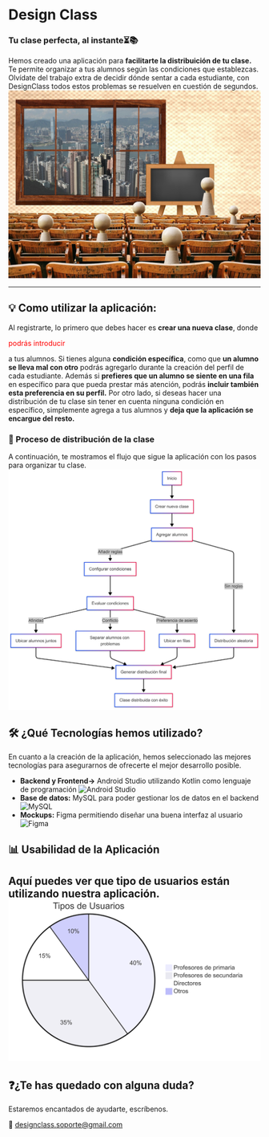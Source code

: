 # Design Class
### Tu clase perfecta, al instante⏳📚
Hemos creado una aplicación para **facilitarte la distribuición de tu clase.**
Te permite organizar a tus alumnos según las condiciones que establezcas. Olvídate del trabajo extra de decidir dónde sentar a cada estudiante, con DesignClass todos estos problemas se resuelven en cuestión de segundos.
![Imagen clase](https://github.com/aafricaa/DesignClass/blob/main/imagen.jpg)


---

## 💡 Como utilizar la aplicación:
Al registrarte, lo primero que debes hacer es **crear una nueva clase**, donde <p style="color:red;">podrás introducir</p> a tus alumnos.
Si tienes alguna **condición específica**, como que **un alumno se lleva mal con otro** podrás agregarlo durante la creación del perfil de cada estudiante.
Además si **prefieres que un alumno se siente en una fila** en específico para que pueda prestar más atención, podrás **incluir también esta preferencia en su perfil.**
Por otro lado, si deseas hacer una distribución de tu clase sin tener en cuenta ninguna condición en específico, simplemente agrega a tus alumnos y **deja que la aplicación se encargue del resto.** 

### 📌 Proceso de distribución de la clase

A continuación, te mostramos el flujo que sigue la aplicación con los pasos para organizar tu clase.
![Diagrama De FLujo](https://github.com/aafricaa/DesignClass/blob/main/diagrama.png)


## 🛠️ ¿Qué Tecnologías hemos utilizado? 
En cuanto a la creación de la aplicación, hemos seleccionado las mejores tecnologías para asegurarnos de ofrecerte el mejor desarrollo posible.

- **Backend y Frontend->** Android Studio utilizando Kotlin como lenguaje de programación
![Android Studio](https://img.shields.io/badge/Android%20Studio-3DDC84?style=for-the-badge&logo=android-studio&logoColor=white)
- **Base de datos:** MySQL para poder gestionar los de datos en el backend
![MySQL](https://img.shields.io/badge/MySQL-4479A1?style=for-the-badge&logo=mysql&logoColor=white)
- **Mockups:** Figma permitiendo diseñar una buena interfaz al usuario
![Figma](https://img.shields.io/badge/Figma-F24E1E?style=for-the-badge&logo=figma&logoColor=white)


## 📊 Usabilidad de la Aplicación

Aquí puedes ver que tipo de usuarios están utilizando nuestra aplicación.
![Diagrama De FLujo](https://github.com/aafricaa/DesignClass/blob/main/grafico.png)
---

## ❓¿Te has quedado con alguna duda? 

Estaremos encantados de ayudarte, escríbenos. 

📩 [designclass.soporte@gmail.com](mailto:designclass.soporte@gmail.com)  





